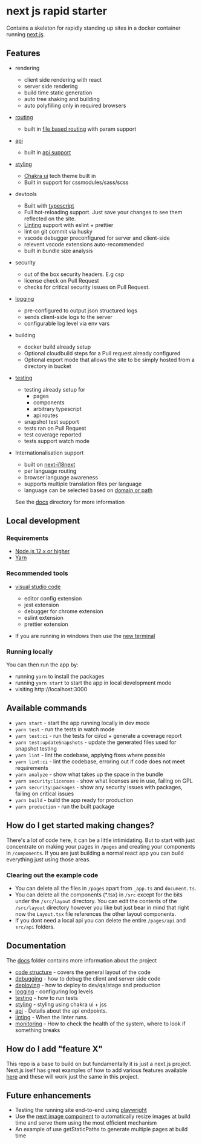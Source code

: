 # next js rapid starter

Contains a skeleton for rapidly standing up sites in a docker container running [next.js](https://nextjs.org/).

## Features

- rendering

  - client side rendering with react
  - server side rendering
  - build time static generation
  - auto tree shaking and building
  - auto polyfilling only in required browsers

- [routing](docs/pages.md)

  - built in [file based routing](https://nextjs.org/docs/routing/introduction) with param support

- [api](docs/api.md)

  - built in [api support](https://nextjs.org/docs/api-routes/introduction)

- [styling](docs/styling.md)

  - [Chakra ui](https://chakra-ui.com/)
    tech theme built in
  - Built in support for cssmodules/sass/scss

- devtools

  - Built with [typescript](https://www.typescriptlang.org/)
  - Full hot-reloading support. Just save your changes to see them reflected on the site.
  - [Linting](docs/linting.md) support with eslint + prettier
  - lint on git commit via husky
  - vscode debugger preconfigured for server and client-side
  - relevent vscode extensions auto-recommended
  - built in bundle size analysis

- security

  - out of the box security headers. E.g csp
  - license check on Pull Request
  - checks for critical security issues on Pull Request.

- [logging](docs/logging.md)

  - pre-configured to output json structured logs
  - sends client-side logs to the server
  - configurable log level via env vars

- building

  - docker build already setup
  - Optional cloudbuild steps for a Pull request already configured
  - Optional export mode that allows the site to be simply hosted from a directory in bucket

- [testing](docs/testing.md)

  - testing already setup for
    - pages
    - components
    - arbitrary typescript
    - api routes
  - snapshot test support
  - tests ran on Pull Request
  - test coverage reported
  - tests support watch mode

- Internationalisation support

  - built on [next-i18next](https://github.com/isaachinman/next-i18next)
  - per language routing
  - browser language awareness
  - supports multiple translation files per language
  - language can be selected based on [domain or path](https://nextjs.org/docs/advanced-features/i18n-routing)

  See the [docs](docs) directory for more information

## Local development

### Requirements

- [Node.js 12.x or higher](https://nodejs.org/en/)
- [Yarn](https://yarnpkg.com/en/)

### Recommended tools

- [visual studio code](https://code.visualstudio.com/)

  - editor config extension
  - jest extension
  - debugger for chrome extension
  - eslint extension
  - prettier extension

- If you are running in windows then use the [new terminal](https://www.microsoft.com/en-us/p/windows-terminal/9n0dx20hk701)

### Running locally

You can then run the app by:

- running `yarn` to install the packages
- running `yarn start` to start the app in local development mode
- visiting http://localhost:3000

## Available commands

- `yarn start` - start the app running locally in dev mode
- `yarn test` - run the tests in watch mode
- `yarn test:ci` - run the tests for ci/cd + generate a coverage report
- `yarn test:updateSnapshots` - update the generated files used for snapshot testing
- `yarn lint` - lint the codebase, applying fixes where possible
- `yarn lint:ci` - lint the codebase, erroring out if code does not meet requirements
- `yarn analyze` - show what takes up the space in the bundle
- `yarn security:licenses` - show what licenses are in use, failing on GPL
- `yarn security:packages` - show any security issues with packages, failing on critical issues
- `yarn build` - build the app ready for production
- `yarn production` - run the built package

## How do I get started making changes?

There's a lot of code here, it can be a little intimidating. But to start with just concentrate on making your pages in `/pages` and creating your components in `/components`. If you are just building a normal react app you can build everything just using those areas.

### Clearing out the example code

- You can delete all the files in `/pages` apart from `_app.ts` and `document.ts`.
- You can delete all the components (\*.tsx) in `/src` except for the bits under the `/src/layout` directory. You can edit the contents of the `/src/layout` directory however you like but just bear in mind that right now the `Layout.tsx` file references the other layout components.
- If you dont need a local api you can delete the entire `/pages/api` and `src/api` folders.

## Documentation

The [docs](docs) folder contains more information about the project

- [code structure](docs/codeStructure.md) - covers the general layout of the code
- [debugging](docs/debugging.md) - how to debug the client and server side code
- [deploying](docs/deploying.md) - how to deploy to dev/qa/stage and production
- [logging](docs/logging.md) - configuring log levels
- [testing](docs/testing.md) - how to run tests
- [styling](docs/styling.md) - styling using chakra ui + jss
- [api](docs/api.md) - Details about the api endpoints.
- [linting](docs/linting.md) - When the linter runs.
- [monitoring](docs/monitoring.md) - How to check the health of the system, where to look if something breaks

## How do I add "feature X"

This repo is a base to build on but fundamentally it is just a next.js project. Next.js iself has great examples of how to add various features available [here](https://github.com/vercel/next.js/tree/canary/examples) and these will work just the same in this project.

## Future enhancements

- Testing the running site end-to-end using [playwright](https://github.com/microsoft/playwright)
- Use the [next image component](https://nextjs.org/docs/basic-features/image-optimization) to automatically resize images at build time and serve them using the most efficient mechanism
- An example of use getStaticPaths to generate multiple pages at build time
